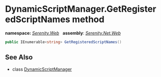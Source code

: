 # DynamicScriptManager.GetRegisteredScriptNames method
**namespace:** *[Serenity.Web](../../README.md#serenity.web-namespace)*   **assembly**: *[Serenity.Net.Web](../../README.md)*

```csharp
public IEnumerable<string> GetRegisteredScriptNames()
```

## See Also

* class [DynamicScriptManager](../DynamicScriptManager.md)